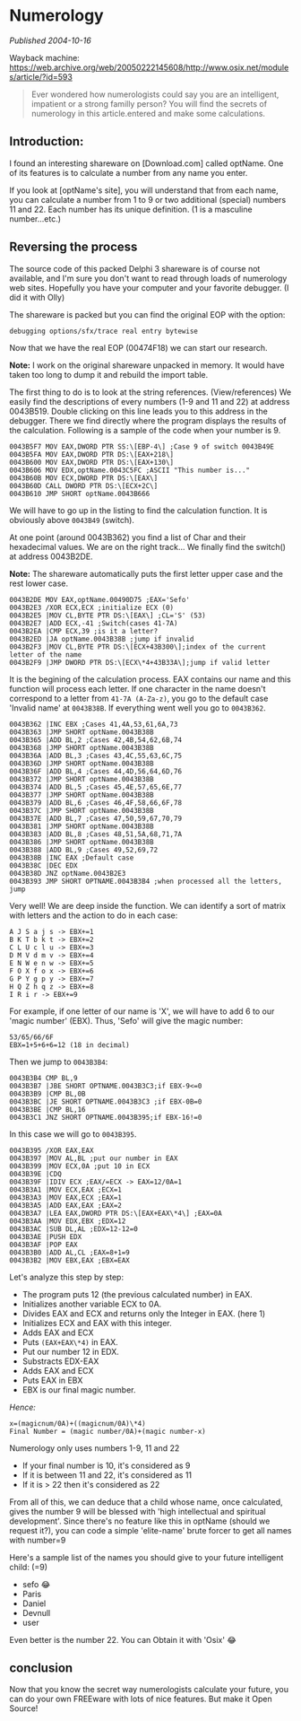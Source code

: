 # Numerology

*Published 2004-10-16*

Wayback machine: https://web.archive.org/web/20050222145608/http://www.osix.net/modules/article/?id=593

> Ever wondered how numerologists could say you are an intelligent, impatient or a strong familly person?
> You will find the secrets of numerology in this article.entered and make some calculations.

##  Introduction:

I found an interesting shareware on \[Download.com\] called optName.
One of its features is to calculate a number from any name you enter.

If you look at \[optName's site\], you will understand that from each name, you can calculate a number from 1 to 9 or two additional (special) numbers 11 and 22. Each number has its unique definition. (1 is a masculine number...etc.)

## Reversing the process

The source code of this packed Delphi 3 shareware is of course not available, and I'm sure you don't want to read through loads of numerology web sites.
Hopefully you have your computer and your favorite debugger. (I did it with Olly)

The shareware is packed but you can find the original EOP with the option:

`debugging options/sfx/trace real entry bytewise`

Now that we have the real EOP (00474F18) we can start our research.

**Note:**
I work on the original shareware unpacked in memory.
It would have taken too long to dump it and rebuild the import table.

The first thing to do is to look at the string references. (View/references)
We easily find the descriptions of every numbers (1-9 and 11 and 22) at address 0043B519.
Double clicking on this line leads you to this address in the debugger.
There we find directly where the program displays the results of the calculation.
Following is a sample of the code when your number is 9.

```
0043B5F7 MOV EAX,DWORD PTR SS:\[EBP-4\] ;Case 9 of switch 0043B49E
0043B5FA MOV EAX,DWORD PTR DS:\[EAX+218\]
0043B600 MOV EAX,DWORD PTR DS:\[EAX+130\]
0043B606 MOV EDX,optName.0043C5FC ;ASCII "This number is..."
0043B60B MOV ECX,DWORD PTR DS:\[EAX\]
0043B60D CALL DWORD PTR DS:\[ECX+2C\]
0043B610 JMP SHORT optName.0043B666
```

We will have to go up in the listing to find the calculation function.
It is obviously above `0043B49` (switch).

At one point (around 0043B362) you find a list of Char and their hexadecimal values.
We are on the right track...
We finally find the switch() at address 0043B2DE.

**Note:**
The shareware automatically puts the first letter upper case and the rest lower case.

```
0043B2DE MOV EAX,optName.00490D75 ;EAX='Sefo'
0043B2E3 /XOR ECX,ECX ;initialize ECX (0)
0043B2E5 |MOV CL,BYTE PTR DS:\[EAX\] ;CL='S' (53)
0043B2E7 |ADD ECX,-41 ;Switch(cases 41-7A)
0043B2EA |CMP ECX,39 ;is it a letter?
0043B2ED |JA optName.0043B38B ;jump if invalid
0043B2F3 |MOV CL,BYTE PTR DS:\[ECX+43B300\];index of the current letter of the name
0043B2F9 |JMP DWORD PTR DS:\[ECX\*4+43B33A\];jump if valid letter
```

It is the begining of the calculation process.
EAX contains our name and this function will process each letter.
If one character in the name doesn't correspond to a letter from `41-7A (A-Za-z)`, you go to the default case 'Invalid name' at `0043B38B`. If everything went well you go to `0043B362`.

```
0043B362 |INC EBX ;Cases 41,4A,53,61,6A,73
0043B363 |JMP SHORT optName.0043B38B
0043B365 |ADD BL,2 ;Cases 42,4B,54,62,6B,74
0043B368 |JMP SHORT optName.0043B38B
0043B36A |ADD BL,3 ;Cases 43,4C,55,63,6C,75
0043B36D |JMP SHORT optName.0043B38B
0043B36F |ADD BL,4 ;Cases 44,4D,56,64,6D,76
0043B372 |JMP SHORT optName.0043B38B
0043B374 |ADD BL,5 ;Cases 45,4E,57,65,6E,77
0043B377 |JMP SHORT optName.0043B38B
0043B379 |ADD BL,6 ;Cases 46,4F,58,66,6F,78
0043B37C |JMP SHORT optName.0043B38B
0043B37E |ADD BL,7 ;Cases 47,50,59,67,70,79
0043B381 |JMP SHORT optName.0043B38B
0043B383 |ADD BL,8 ;Cases 48,51,5A,68,71,7A
0043B386 |JMP SHORT optName.0043B38B
0043B388 |ADD BL,9 ;Cases 49,52,69,72
0043B38B |INC EAX ;Default case
0043B38C |DEC EDX
0043B38D JNZ optName.0043B2E3
0043B393 JMP SHORT OPTNAME.0043B3B4 ;when processed all the letters, jump
```

Very well! We are deep inside the function.
We can identify a sort of matrix with letters and the action to do in each case:

```
A J S a j s -> EBX+=1
B K T b k t -> EBX+=2
C L U c l u -> EBX+=3
D M V d m v -> EBX+=4
E N W e n w -> EBX+=5
F O X f o x -> EBX+=6
G P Y g p y -> EBX+=7
H Q Z h q z -> EBX+=8
I R i r -> EBX+=9
```

For example, if one letter of our name is 'X', we will have to add 6 to our 'magic number' (EBX).
Thus, 'Sefo' will give the magic number:

```
53/65/66/6F
EBX=1+5+6+6=12 (18 in decimal)
```

Then we jump to `0043B3B4`:

```
0043B3B4 CMP BL,9
0043B3B7 |JBE SHORT OPTNAME.0043B3C3;if EBX-9<=0
0043B3B9 |CMP BL,0B
0043B3BC |JE SHORT OPTNAME.0043B3C3 ;if EBX-0B=0
0043B3BE |CMP BL,16
0043B3C1 JNZ SHORT OPTNAME.0043B395;if EBX-16!=0
```

In this case we will go to `0043B395`.

```
0043B395 /XOR EAX,EAX
0043B397 |MOV AL,BL ;put our number in EAX
0043B399 |MOV ECX,0A ;put 10 in ECX
0043B39E |CDQ
0043B39F |IDIV ECX ;EAX/=ECX -> EAX=12/0A=1
0043B3A1 |MOV ECX,EAX ;ECX=1
0043B3A3 |MOV EAX,ECX ;EAX=1
0043B3A5 |ADD EAX,EAX ;EAX=2
0043B3A7 |LEA EAX,DWORD PTR DS:\[EAX+EAX\*4\] ;EAX=0A
0043B3AA |MOV EDX,EBX ;EDX=12
0043B3AC |SUB DL,AL ;EDX=12-12=0
0043B3AE |PUSH EDX
0043B3AF |POP EAX
0043B3B0 |ADD AL,CL ;EAX=8+1=9
0043B3B2 |MOV EBX,EAX ;EBX=EAX
```

Let's analyze this step by step:

- The program puts 12 (the previous calculated number) in EAX.
- Initializes another variable ECX to 0A.
- Divides EAX and ECX and returns only the Integer in EAX. (here 1)
- Initializes ECX and EAX with this integer.
- Adds EAX and ECX
- Puts `(EAX+EAX\*4)` in EAX.
- Put our number 12 in EDX.
- Substracts EDX-EAX
- Adds EAX and ECX
- Puts EAX in EBX
- EBX is our final magic number.

_Hence:_
```
x=(magicnum/0A)+((magicnum/0A)\*4)
Final Number = (magic number/0A)+(magic number-x)
```

Numerology only uses numbers 1-9, 11 and 22

- If your final number is 10, it's considered as 9
- If it is between 11 and 22, it's considered as 11
- If it is > 22 then it's considered as 22

From all of this, we can deduce that a child whose name, once calculated, gives the number 9
will be blessed with 'high intellectual and spiritual development'.
Since there's no feature like this in optName (should we request it?), you can code a simple
'elite-name' brute forcer to get all names with number=9

Here's a sample list of the names you should give to your future intelligent child: (=9)
- sefo :joy:
- Paris
- Daniel
- Devnull
- user

Even better is the number 22.
You can Obtain it with 'Osix' :joy:

## conclusion

Now that you know the secret way numerologists calculate your future, you can do your own
FREEware with lots of nice features. But make it Open Source!
